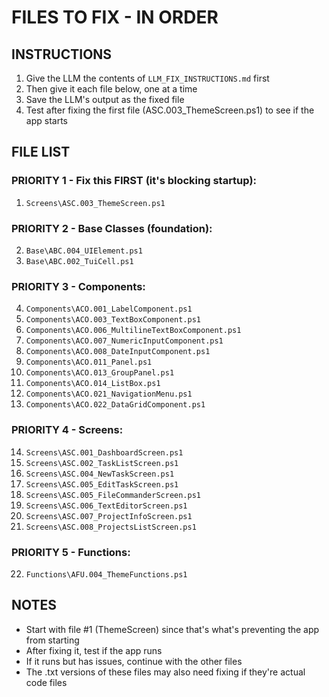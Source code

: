 # FILES TO FIX - IN ORDER

## INSTRUCTIONS
1. Give the LLM the contents of `LLM_FIX_INSTRUCTIONS.md` first
2. Then give it each file below, one at a time
3. Save the LLM's output as the fixed file
4. Test after fixing the first file (ASC.003_ThemeScreen.ps1) to see if the app starts

## FILE LIST

### PRIORITY 1 - Fix this FIRST (it's blocking startup):
1. `Screens\ASC.003_ThemeScreen.ps1`

### PRIORITY 2 - Base Classes (foundation):
2. `Base\ABC.004_UIElement.ps1`
3. `Base\ABC.002_TuiCell.ps1`

### PRIORITY 3 - Components:
4. `Components\ACO.001_LabelComponent.ps1`
5. `Components\ACO.003_TextBoxComponent.ps1`
6. `Components\ACO.006_MultilineTextBoxComponent.ps1`
7. `Components\ACO.007_NumericInputComponent.ps1`
8. `Components\ACO.008_DateInputComponent.ps1`
9. `Components\ACO.011_Panel.ps1`
10. `Components\ACO.013_GroupPanel.ps1`
11. `Components\ACO.014_ListBox.ps1`
12. `Components\ACO.021_NavigationMenu.ps1`
13. `Components\ACO.022_DataGridComponent.ps1`

### PRIORITY 4 - Screens:
14. `Screens\ASC.001_DashboardScreen.ps1`
15. `Screens\ASC.002_TaskListScreen.ps1`
16. `Screens\ASC.004_NewTaskScreen.ps1`
17. `Screens\ASC.005_EditTaskScreen.ps1`
18. `Screens\ASC.005_FileCommanderScreen.ps1`
19. `Screens\ASC.006_TextEditorScreen.ps1`
20. `Screens\ASC.007_ProjectInfoScreen.ps1`
21. `Screens\ASC.008_ProjectsListScreen.ps1`

### PRIORITY 5 - Functions:
22. `Functions\AFU.004_ThemeFunctions.ps1`

## NOTES
- Start with file #1 (ThemeScreen) since that's what's preventing the app from starting
- After fixing it, test if the app runs
- If it runs but has issues, continue with the other files
- The .txt versions of these files may also need fixing if they're actual code files

